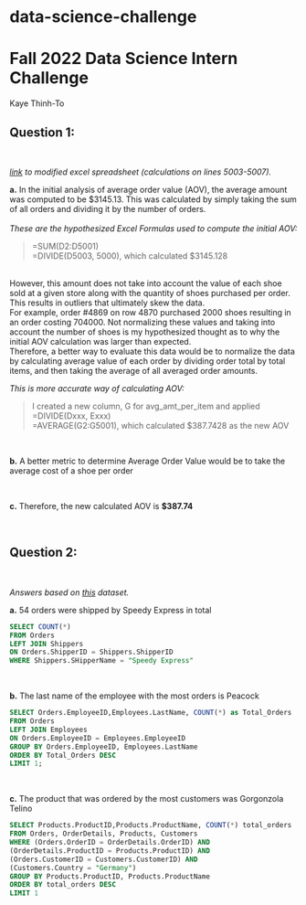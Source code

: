 # data-science-challenge

# Fall 2022 Data Science Intern Challenge 
Kaye Thinh-To
## Question 1: <br>
<br>

*[link](https://docs.google.com/spreadsheets/d/1ZIxs0CQS_7St7su8PKI7G-wd7cq8ktT8j4Jq55s_piU/edit?usp=sharing) to modified excel spreadsheet (calculations on lines 5003-5007).*<br>

**a.** In the initial analysis of average order value (AOV), the average amount was computed to be $3145.13. This was calculated by simply taking the sum of all orders and dividing it by the number of orders. 
<br><br>
*These are the hypothesized Excel Formulas used to compute the initial AOV:*
> =SUM(D2:D5001) <br> =DIVIDE(D5003, 5000), which calculated $3145.128

<br>
However, this amount does not take into account the value of each shoe sold at a given store along with the quantity of shoes purchased per order. This results in outliers that ultimately skew the data. 

<br>
For example, order #4869 on row 4870 purchased 2000 shoes resulting in an order costing 704000. Not normalizing these values and taking into account the number of shoes is my hypothesized thought as to why the initial AOV calculation was larger than expected. 

<br>
Therefore, a better way to evaluate this data would be to normalize the data by calculating average value of each order by dividing order total by total items, and then taking the average of all averaged order amounts. 

<br>

*This is more accurate way of calculating AOV:*

> I created a new column, G for avg_amt_per_item and applied <br>
=DIVIDE(Dxxx, Exxx)<br>
=AVERAGE(G2:G5001), which calculated $387.7428 as the new AOV 

<br>

**b.** A better metric to determine Average Order Value would be to take the average cost of a shoe per order 

<br>

**c.** Therefore, the new calculated AOV is **$387.74**

<br>

## Question 2: <br>
<br>

*Answers based on [this](https://www.w3schools.com/SQL/TRYSQL.ASP?FILENAME=TRYSQL_SELECT_ALL) dataset.*

**a.** 54 orders were shipped by Speedy Express in total 
```SQL
SELECT COUNT(*)
FROM Orders
LEFT JOIN Shippers 
ON Orders.ShipperID = Shippers.ShipperID 
WHERE Shippers.SHipperName = "Speedy Express"
```
<br>

**b.** The last name of the employee with the most orders is Peacock
```SQL
SELECT Orders.EmployeeID,Employees.LastName, COUNT(*) as Total_Orders
FROM Orders
LEFT JOIN Employees
ON Orders.EmployeeID = Employees.EmployeeID 
GROUP BY Orders.EmployeeID, Employees.LastName
ORDER BY Total_Orders DESC
LIMIT 1;
```
<br>

**c.** The product that was ordered by the most customers was Gorgonzola Telino
```SQL
SELECT Products.ProductID,Products.ProductName, COUNT(*) total_orders
FROM Orders, OrderDetails, Products, Customers 
WHERE (Orders.OrderID = OrderDetails.OrderID) AND
(OrderDetails.ProductID = Products.ProductID) AND 
(Orders.CustomerID = Customers.CustomerID) AND 
(Customers.Country = "Germany")
GROUP BY Products.ProductID, Products.ProductName 
ORDER BY total_orders DESC
LIMIT 1
```
